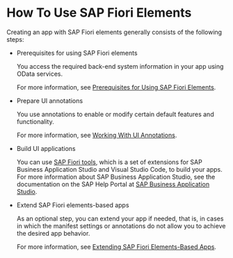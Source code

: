 <!-- loio20de9506339949c7bd16b789e8352f26 -->

# How To Use SAP Fiori Elements

Creating an app with SAP Fiori elements generally consists of the following steps:

-   Prerequisites for using SAP Fiori elements

    You access the required back-end system information in your app using OData services.

    For more information, see [Prerequisites for Using SAP Fiori Elements](prerequisites-for-using-sap-fiori-elements-f2344b5.md).

-   Prepare UI annotations

    You use annotations to enable or modify certain default features and functionality.

    For more information, see [Working With UI Annotations](working-with-ui-annotations-83c89cc.md).

-   Build UI applications

    You can use [SAP Fiori tools](https://help.sap.com/viewer/product/SAP_FIORI_tools/Latest/en-US), which is a set of extensions for SAP Business Application Studio and Visual Studio Code, to build your apps. For more information about SAP Business Application Studio, see the documentation on the SAP Help Portal at [SAP Business Application Studio](https://help.sap.com/viewer/product/SAP%20Business%20Application%20Studio/Cloud/en-US).

-   Extend SAP Fiori elements-based apps

    As an optional step, you can extend your app if needed, that is, in cases in which the manifest settings or annotations do not allow you to achieve the desired app behavior.

    For more information, see [Extending SAP Fiori Elements-Based Apps](extending-sap-fiori-elements-based-apps-358cf25.md).


